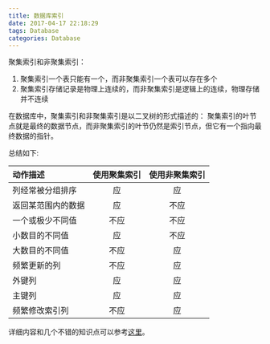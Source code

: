 ```yaml
---
title: 数据库索引
date: 2017-04-17 22:18:29
tags: Database
categories: Database
---
```


聚集索引和非聚集索引：
1. 聚集索引一个表只能有一个，而非聚集索引一个表可以存在多个
2. 聚集索引存储记录是物理上连续的，而非聚集索引是逻辑上的连续，物理存储并不连续

在数据库中，聚集索引和非聚集索引是以二叉树的形式描述的：
聚集索引的叶节点就是最终的数据节点，而非聚集索引的叶节仍然是索引节点，但它有一个指向最终数据的指针。

总结如下:

| 动作描述 | 使用聚集索引 | 使用非聚集索引 |
| :--- | :---: | :---: |
| 列经常被分组排序 | 应 | 应 |
| 返回某范围内的数据 | 应 | 不应 |
| 一个或极少不同值 | 不应 | 不应 |
| 小数目的不同值 | 应 | 不应 |
| 大数目的不同值 | 不应 | 应 |
| 频繁更新的列 | 不应 | 应 |
| 外键列 | 应 | 应 |
| 主键列 | 应 | 应 |
| 频繁修改索引列 | 不应 | 应 |
详细内容和几个不错的知识点可以参考[这里][聚集索引和非聚集索引的区别理解]。



<!--### Reference-->
[聚集索引和非聚集索引的区别理解]: http://blog.csdn.net/liu_ben_qian/article/details/8472902
[聚集索引和非聚集索引（整理）]: http://www.cnblogs.com/aspnethot/articles/1504082.html
[50多条实用mysql数据库优化建议 ]: https://mp.weixin.qq.com/s?__biz=MzA3MDg0MjgxNQ==&mid=2652391032&idx=1&sn=1492e7fd23c32d15be4250617cac6616&chksm=84da46a8b3adcfbecaead4b8d050856507ec5e372445c867541bce8df5cc07f81c0b558f562d&mpshare=1&scene=1&srcid=0417sRhuuqmraD8rGV9sWdIP&pass_ticket=IuQgf49t22799QAeYgJ2ZdeUsJla%2FLxVmZNOco9%2BuZzB3Bn6ncIdFMQ5sxYwH%2FQA#rd